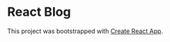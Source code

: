 # React Blog

This project was bootstrapped with [Create React App](https://github.com/facebook/create-react-app).
